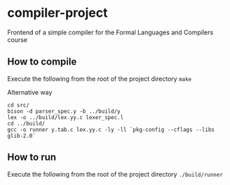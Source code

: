 # compiler-project
Frontend of a simple compiler for the Formal Languages and Compilers course

## How to compile
Execute the following from the root of the project directory
```make```

Alternative way
```
cd src/
bison -d parser_spec.y -b ../build/y
lex -o ../build/lex.yy.c lexer_spec.l
cd ../build/
gcc -o runner y.tab.c lex.yy.c -ly -ll `pkg-config --cflags --libs glib-2.0`
```

## How to run
Execute the following from the root of the project directory `./build/runner`